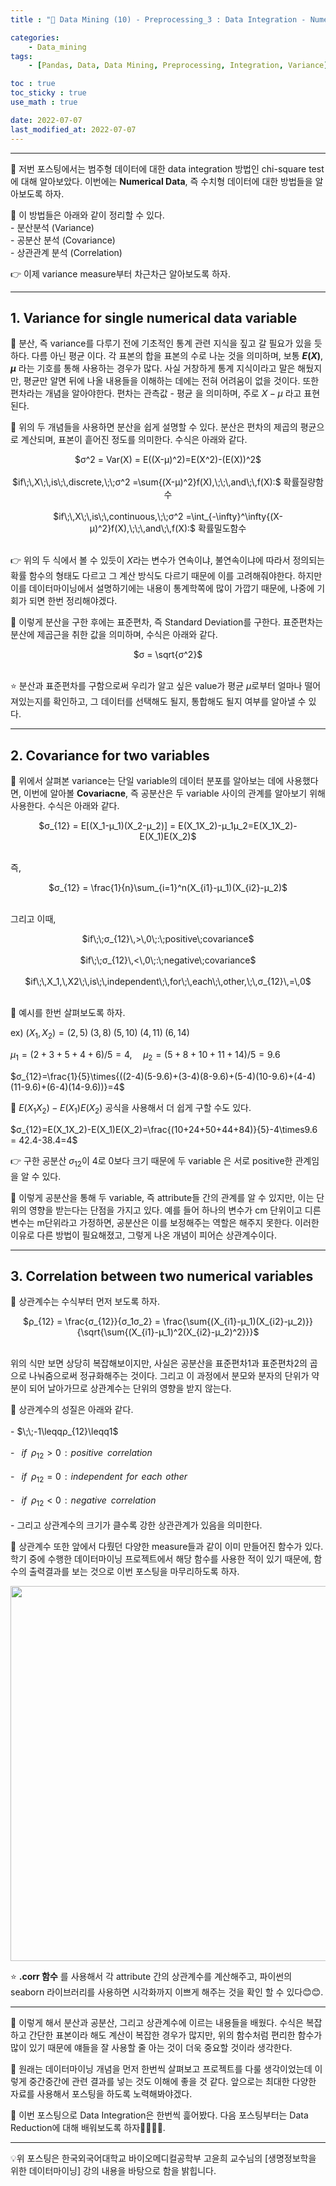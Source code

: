 ```yaml
---
title : "🧩 Data Mining (10) - Preprocessing_3 : Data Integration - Numerical Data"

categories:
    - Data_mining
tags:
    - [Pandas, Data, Data Mining, Preprocessing, Integration, Variance]

toc : true
toc_sticky : true 
use_math : true  

date: 2022-07-07
last_modified_at: 2022-07-07 
---  
```


* * *  

🧩 저번 포스팅에서는 범주형 데이터에 대한 data integration 방법인 chi-square test에 대해 알아보았다. 이번에는 <b><a>Numerical Data</a></b>, 즉 수치형 데이터에 대한 방법들을 알아보도록 하자.  

🧩 이 방법들은 아래와 같이 정리할 수 있다.  
    - 분산분석 (Variance)  
    - 공분산 분석 (Covariance)  
    - 상관관계 분석 (Correlation)  
  
👉 이제 variance measure부터 차근차근 알아보도록 하자.  

* * *  

## 1. Variance for single numerical data variable  

🧩 분산, 즉 <a>variance</a>를 다루기 전에 기초적인 통계 관련 지식을 짚고 갈 필요가 있을 듯 하다. 다름 아닌 <a>평균</a> 이다. 각 표본의 합을 표본의 수로 나눈 것을 의미하며, 보통 <a><b>$E(X)$</b></a>, <a><b>$μ$</b></a> 라는 기호를 통해 사용하는 경우가 많다. 사실 거창하게 통계 지식이라고 말은 해뒀지만, 평균만 알면 뒤에 나올 내용들을 이해하는 데에는 전혀 어려움이 없을 것이다. 또한 <a>편차</a>라는 개념을 알아야한다. 편차는 <a>관측값 - 평균</a> 을 의미하며, 주로 <a>$X-μ$</a> 라고 표현된다.  


🧩 위의 두 개념들을 사용하면 분산을 쉽게 설명할 수 있다. 분산은 <a>편차의 제곱의 평균</a>으로 계산되며, 표본이 흩어진 정도를 의미한다. 수식은 아래와 같다.<br>  

<center>$σ^2 = Var(X) = E((X-μ)^2)=E(X^2)-(E(X))^2$</center><br>  

<center>$if\;\,X\;\,is\;\,discrete,\;\;σ^2 =\sum{(X-μ)^2}f(X),\;\;\,and\;\,f(X):$ 확률질량함수</center><br>  


<center>$if\;\,X\;\,is\;\,continuous,\;\;σ^2 =\int_{-\infty}^\infty{(X-μ)^2}f(X),\;\;\,and\;\,f(X):$ 확률밀도함수</center><br>  


👉 위의 두 식에서 볼 수 있듯이 $X$라는 변수가 연속이냐, 불연속이냐에 따라서 정의되는 확률 함수의 형태도 다르고 그 계산 방식도 다르기 때문에 이를 고려해줘야한다. 하지만 이를 데이터마이닝에서 설명하기에는 내용이 통계학쪽에 많이 가깝기 때문에, 나중에 기회가 되면 한번 정리해야겠다.  

🧩 이렇게 분산을 구한 후에는 표준편차, 즉 <a>Standard Deviation</a>를 구한다. 표준편차는 분산에 제곱근을 취한 값을 의미하며, 수식은 아래와 같다.<br>  

<center>$σ = \sqrt{σ^2}$</center><br>  

⭐ 분산과 표준편차를 구함으로써 우리가 알고 싶은 value가 평균 $μ$로부터 얼마나 떨어져있는지를 확인하고, 그 데이터를 선택해도 될지, 통합해도 될지 여부를 알아낼 수 있다.  

* * *  

## 2. Covariance for two variables  

🧩 위에서 살펴본 variance는 단일 variable의 데이터 분포를 알아보는 데에 사용했다면, 이번에 알아볼 <b><a>Covariacne</a></b>, 즉 공분산은 두 variable 사이의 관계를 알아보기 위해 사용한다. 수식은 아래와 같다.<br>  

<center>$σ_{12} = E[(X_1-μ_1)(X_2-μ_2)] = E(X_1X_2)-μ_1μ_2=E(X_1X_2)-E(X_1)E(X_2)$</center><br>  

즉, <center>$σ_{12} = \frac{1}{n}\sum_{i=1}^n(X_{i1}-μ_1)(X_{i2}-μ_2)$</center><br>  

그리고 이때,  

<center>$if\;\;σ_{12}\,>\,0\;:\;positive\;covariance$</center><br>  

<center>$if\;\;σ_{12}\,<\,0\;:\;negative\;covariance$</center><br>  

<center>$if\;\,X_1,\,X2\;\,is\;\,independent\;\,for\;\,each\;\,other,\;\,σ_{12}\,=\,0$</center><br>  

🧩 예시를 한번 살펴보도록 하자.<br>  

ex) $(X_1,X_2) = (2,5)\;(3,8)\;(5,10)\;(4,11)\;(6,14)$<br>  

$μ_1 = (2+3+5+4+6) / 5= 4,\;\;\;\;\;μ_2=(5+8+10+11+14)/5=9.6$<br>  

$σ_{12}=\frac{1}{5}\times{((2-4)(5-9.6)+(3-4)(8-9.6)+(5-4)(10-9.6)+(4-4)(11-9.6)+(6-4)(14-9.6))}=4$<br>  

🧩 $E(X_1X_2)-E(X_1)E(X_2)$ 공식을 사용해서 더 쉽게 구할 수도 있다.<br>  

$σ_{12}=E(X_1X_2)-E(X_1)E(X_2)=\frac{(10+24+50+44+84)}{5}-4\times9.6 = 42.4-38.4=4$<br>  

👉 구한 공분산 $σ_{12}$이 4로 0보다 크기 때문에 두 variable 은 서로 positive한 관계임을 알 수 있다.  

🧩 이렇게 공분산을 통해 두 variable, 즉 attribute들 간의 관계를 알 수 있지만, 이는 단위의 영향을 받는다는 단점을 가지고 있다. 예를 들어 하나의 변수가 cm 단위이고 디른 변수는 m단위라고 가정하면, 공분산은 이를 보정해주는 역할은 해주지 못한다. 이러한 이유로 다른 방법이 필요해졌고, 그렇게 나온 개념이 <a>피어슨 상관계수</a>이다.  

* * *  

## 3. Correlation between two numerical variables  

🧩 상관계수는 수식부터 먼저 보도록 하자.<br>  


<center>$ρ_{12} = \frac{σ_{12}}{σ_1σ_2} = \frac{\sum{(X_{i1}-μ_1)(X_{i2}-μ_2)}}{\sqrt{\sum{(X_{i1}-μ_1)^2(X_{i2}-μ_2)^2}}}$</center><br>  

위의 식만 보면 상당히 복잡해보이지만, 사실은 공분산을 표준편차1과 표준편차2의 곱으로 나눠줌으로써 정규화해주는 것이다. 그리고 이 과정에서 분모와 분자의 단위가 약분이 되어 날아가므로 상관계수는 단위의 영향을 받지 않는다.<br>  

🧩 상관계수의 성질은 아래와 같다.<br>  
    - $\;\;-1\leqqρ_{12}\leqq1$<br>  
    - $\;\;if\;\;ρ_{12}>0\;\,:\;\,positive\;\;correlation$<br>  
    - $\;\;if\;\;ρ_{12}=0\;\,:\;\,independent\;\,for\;\,each\;\,other$<br>  
    - $\;\;if\;\;ρ_{12}<0\;\,:\;\,negative\;\;correlation$<br>  
    - 그리고 상관계수의 크기가 클수록 강한 상관관계가 있음을 의미한다.<br>  

🧩 상관계수 또한 앞에서 다뤘던 다양한 measure들과 같이 이미 만들어진 함수가 있다. 학기 중에 수행한 데이터마이닝 프로젝트에서 해당 함수를 사용한 적이 있기 때문에, 함수의 출력결과를 보는 것으로 이번 포스팅을 마무리하도록 하자.  

<p align="center"><img src="https://user-images.githubusercontent.com/65170165/177690493-b899569e-9474-4994-911b-d88e9b093fab.png" width="600" /></p>  


⭐ <a><b>.corr 함수</a></b> 를 사용해서 각 attribute 간의 상관계수를 계산해주고, 파이썬의 seaborn 라이브러리를 사용하면 시각화까지 이쁘게 해주는 것을 확인 할 수 있다😊😊.  

* * *  

🧩 이렇게 해서 분산과 공분산, 그리고 상관계수에 이르는 내용들을 배웠다. 수식은 복잡하고 간단한 표본이라 해도 계산이 복잡한 경우가 많지만, 위의 함수처럼 편리한 함수가 많이 있기 때문에 얘들을 잘 사용할 줄 아는 것이 더욱 중요할 것이라 생각한다.  

🧩 원래는 데이터마이닝 개념을 먼저 한번씩 살펴보고 프로젝트를 다룰 생각이었는데 이렇게 중간중간에 관련 결과를 넣는 것도 이해에 좋을 것 같다. 앞으로는 최대한 다양한 자료를 사용해서 포스팅을 하도록 노력해봐야겠다.  

🧩 이번 포스팅으로 Data Integration은 한번씩 흝어봤다. 다음 포스팅부터는 Data Reduction에 대해 배워보도록 하자🏃‍♂️🏃‍♂️.  

* * *  

<div style="text-align: left">💡위 포스팅은 한국외국어대학교 바이오메디컬공학부 고윤희 교수님의 [생명정보학을 위한 데이터마이닝] 강의 내용을 바탕으로 함을 밝힙니다.</div>
